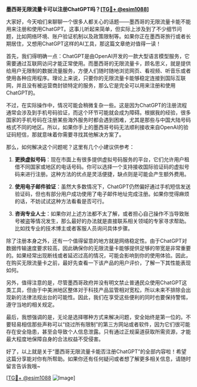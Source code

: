 **墨西哥无限流量卡可以注册ChatGPT吗？[[TG💪+ @esim1088](https://t.me/s/esim1088)]**

大家好，今天咱们来聊聊一个很多人都关心的话题——墨西哥的无限流量卡能不能用来注册和使用ChatGPT。这事儿听起来简单，但实际上涉及到了不少细节问题，比如网络环境、账户验证机制以及政策限制等。如果你正在墨西哥旅行或者长期居住，又想用ChatGPT这样的AI工具，那这篇文章绝对值得一读！

首先，我们得明确一点：ChatGPT是由OpenAI开发的一款大型语言模型服务，它需要通过互联网访问才能正常使用。而墨西哥的无限流量卡，顾名思义，就是提供给用户无限制的数据流量服务，方便人们随时随地浏览网页、看视频、听音乐或者使用各种应用程序。理论上来说，只要你的无限流量卡能够稳定连接到国际互联网，并且没有被运营商封锁特定的服务，那么它是完全可以用来注册和使用ChatGPT的。

不过，在实际操作中，情况可能会稍微复杂一些。这是因为ChatGPT的注册流程通常会涉及到手机号码验证，而这个环节可能就会成为障碍。根据我的经验，很多国家的手机号码在注册某些海外服务时都会遇到困难，尤其是那些与中国大陆号码格式不同的地区。所以，如果你手上的墨西哥号码无法顺利接收来自OpenAI的验证码短信，那就意味着你需要寻找其他解决方案了。

那么，如何解决这个问题呢？这里有几个小建议供参考：

1. **更换虚拟号码**：现在市面上有很多提供虚拟号码服务的平台，它们允许用户租借不同国家或地区的电话号码。你可以选择一个支持接收国际验证码的虚拟号码来进行注册。这种方法的优点是灵活便捷，缺点则是可能会产生额外费用。

2. **使用电子邮件验证**：虽然大多数情况下，ChatGPT仍然偏好通过手机短信发送验证码，但也有部分用户成功使用了电子邮件地址完成注册。如果你觉得麻烦的话，不妨试试这种方法看看是否可行。

3. **咨询专业人士**：如果你对上述方法都不太了解，或者担心自己操作不当导致账号被盗等情况发生，那么最好的办法就是直接联系相关领域的专家寻求帮助。比如找专业的技术博主或者客服人员询问具体步骤。

除了注册本身之外，还有一个值得留意的地方就是网络稳定性。由于ChatGPT对数据传输速度要求较高，因此确保你的无限流量卡能够提供足够的带宽是非常重要的。如果经常出现断线或者延迟过高的情况，可能会影响到你的使用体验。因此，在购买无限流量卡之前，最好先查看一下该产品的用户评价，了解一下其性能表现如何。

另外，值得注意的是，尽管墨西哥政府并没有明文禁止普通民众使用ChatGPT这类工具，但由于中美洲地区整体对于科技产品监管相对宽松，所以未来不排除会出现新的法律法规出台的可能性。因此，我们在享受这些便利的同时也要保持警惕，遵守当地的相关规定。

最后，我想强调的是，无论是选择哪种方式来解决问题，安全始终是第一位的。不要轻易相信那些声称可以“绕过所有限制”的第三方网站或者软件，因为它们很可能存在安全隐患，甚至会导致个人信息泄露。只有通过正规渠道获取所需资源，才能最大程度地保障自身的合法权益不受侵害。

好了，以上就是关于“墨西哥无限流量卡能否注册ChatGPT”的全部内容啦！希望这篇分享能对你有所帮助。如果你还有任何疑问或者想了解更多相关信息，请随时留言告诉我哦~ 

[[TG💪+ @esim1088](https://t.me/s/esim1088) ![Image](https://i.postimg.cc/4NQfJmqS/Snipaste-2025-05-13-00-14-12.png)]